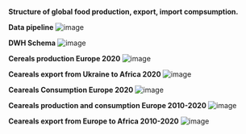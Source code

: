 ****Structure of global food production, export, import compsumption.****

**Data pipeline**
![image](https://user-images.githubusercontent.com/92331227/176258735-9c98a56a-7c40-4cfc-a1ae-2c4ffde9385e.png)

****DWH Schema****
![image](https://user-images.githubusercontent.com/92331227/176258799-9dc277cc-bb6b-4368-b497-3c2d5adf1f77.png)

**Cereals production Europe 2020**
![image](https://user-images.githubusercontent.com/92331227/176258831-c0f79c26-a01c-41b9-a626-d34c2b472784.png)

**Ceareals export from Ukraine to Africa 2020**
![image](https://user-images.githubusercontent.com/92331227/176258850-5512005f-6667-4cb0-99af-93fb67b9fd16.png)

**Ceareals Consumption Europe 2020**
![image](https://user-images.githubusercontent.com/92331227/176258862-252b3644-4972-4715-94d5-6f73d4e97d19.png)

**Ceareals production and consumption Europe 2010-2020**
![image](https://user-images.githubusercontent.com/92331227/176258878-1ba2fcbd-e006-424f-8f98-1ecca94ebc8c.png)

**Ceareals export from Europe to Africa 2010-2020**
![image](https://user-images.githubusercontent.com/92331227/176259773-ea05f5f8-c98e-48cf-b453-4da9517e96be.png)
